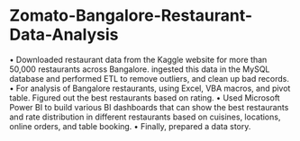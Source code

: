 # Zomato-Bangalore-Restaurant-Data-Analysis
• Downloaded restaurant data from the Kaggle website for more than 50,000 restaurants across Bangalore.  ingested this data in the MySQL database and performed ETL to remove outliers, and clean up bad records. • For analysis of Bangalore restaurants, using Excel, VBA macros, and pivot table. Figured out the best  restaurants based on rating. • Used Microsoft Power BI to build various BI dashboards that can show the best restaurants and rate  distribution in different restaurants based on cuisines, locations, online orders, and table booking. • Finally, prepared a data story.
